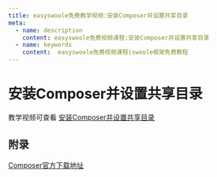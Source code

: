 ```yaml
---
title: easyswoole免费教学视频:安装Composer并设置共享目录
meta:
  - name: description
    content: easyswoole免费视频课程:安装Composer并设置共享目录
  - name: keywords
    content:  easyswoole免费视频课程|swoole框架免费教程
---
```

# 安装Composer并设置共享目录

教学视频可查看 [安装Composer并设置共享目录](https://www.bilibili.com/video/BV1Pu4y1C7JP)

## 附录

[Composer官方下载地址](https://getcomposer.org/download/)
